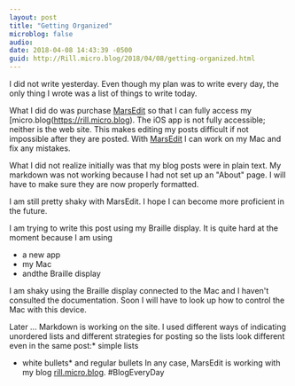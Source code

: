 ```yaml
---
layout: post
title: "Getting Organized"
microblog: false
audio: 
date: 2018-04-08 14:43:39 -0500
guid: http://Rill.micro.blog/2018/04/08/getting-organized.html
---
```

I  did not write yesterday. Even though my plan was to write every day, the only thing I wrote was a list of things to write today.

What I did do was purchase [MarsEdit](https://red-sweater.com) so that I can fully access my [micro.blog(https://rill.micro.blog).  The iOS app is not fully accessible; neither is the web site. This makes editing my posts difficult if not impossible after they are posted. With [MarsEdit](https://red-sweater.com) I can work on my Mac and fix any mistakes.

What I did not realize initially was that my blog posts were in plain text. My markdown was not working because I had not set up an "About" page.  I will have to make sure they are now properly formatted.

I am still pretty shaky with MarsEdit. I hope I can become more proficient in the future.

I am trying to write this post using my Braille display. It is quite hard at the moment because I am using

* a new app
* my Mac
* andthe Braille display

I am shaky using the Braille display connected to the Mac and I haven't consulted the documentation. Soon I will have to look up how to control the Mac with this device.

Later ...  Markdown is working on the site. I used different ways of indicating unordered lists and different strategies for posting  so the lists look different even in the same post:* simple lists
* white bullets* and regular bullets
In any case, MarsEdit 
is working with my blog [rill.micro.blog](rill.micro.blog).
#BlogEveryDay

